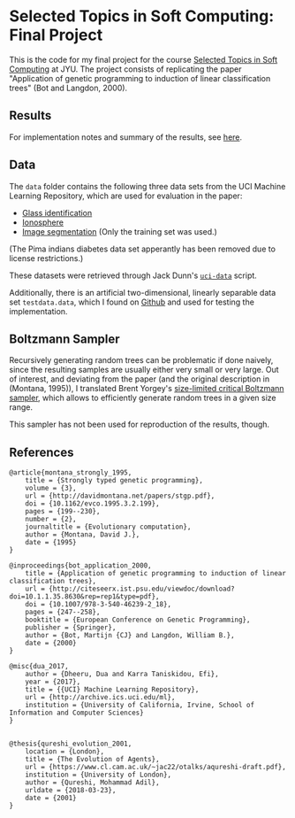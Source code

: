 # Selected Topics in Soft Computing: Final Project

This is the code for my final project for the course [Selected Topics in Soft
Computing](https://korppi.jyu.fi/kotka/course/student/courseInfo.jsp?course=216250) at JYU.  The
project consists of replicating the paper "Application of genetic programming to induction of linear
classification trees" (Bot and Langdon, 2000).

## Results

For implementation notes and summary of the results, see [here](report.md).

## Data

The `data` folder contains the following three data sets from the UCI Machine Learning Repository,
which are used for evaluation in the paper:

- [Glass identification](https://archive.ics.uci.edu/ml/datasets/glass+identification)
- [Ionosphere](https://archive.ics.uci.edu/ml/datasets/ionosphere)
- [Image segmentation](https://archive.ics.uci.edu/ml/datasets/image+segmentation) (Only the training
  set was used.)

(The Pima indians diabetes data set apperantly has been removed due to license restrictions.)

These datasets were retrieved through Jack Dunn's
[`uci-data`](https://github.com/JackDunnNZ/uci-data) script.

Additionally, there is an artificial two-dimensional, linearly separable data set `testdata.data`,
which I found on [Github](https://github.com/cuekoo/Binary-classification-dataset) and used for
testing the implementation.

## Boltzmann Sampler

Recursively generating random trees can be problematic if done naively, since the resulting samples
are usually either very small or very large.  Out of interest, and deviating from the paper (and the
original description in (Montana, 1995)), I translated Brent Yorgey's [size-limited critical
Boltzmann
sampler](https://byorgey.wordpress.com/2013/04/25/random-binary-trees-with-a-size-limited-critical-boltzmann-sampler-2/),
which allows to efficiently generate random trees in a given size range.

This sampler has not been used for reproduction of the results, though.

## References

```
@article{montana_strongly_1995,
	title = {Strongly typed genetic programming},
	volume = {3},
	url = {http://davidmontana.net/papers/stgp.pdf},
	doi = {10.1162/evco.1995.3.2.199},
	pages = {199--230},
	number = {2},
	journaltitle = {Evolutionary computation},
	author = {Montana, David J.},
	date = {1995}
}

@inproceedings{bot_application_2000,
	title = {Application of genetic programming to induction of linear classification trees},
	url = {http://citeseerx.ist.psu.edu/viewdoc/download?doi=10.1.1.35.8630&rep=rep1&type=pdf},
	doi = {10.1007/978-3-540-46239-2_18},
	pages = {247--258},
	booktitle = {European Conference on Genetic Programming},
	publisher = {Springer},
	author = {Bot, Martijn {CJ} and Langdon, William B.},
	date = {2000}
}

@misc{dua_2017,
    author = {Dheeru, Dua and Karra Taniskidou, Efi},
    year = {2017},
    title = {{UCI} Machine Learning Repository},
    url = {http://archive.ics.uci.edu/ml},
    institution = {University of California, Irvine, School of Information and Computer Sciences} 
} 


@thesis{qureshi_evolution_2001,
	location = {London},
	title = {The Evolution of Agents},
	url = {https://www.cl.cam.ac.uk/~jac22/otalks/aqureshi-draft.pdf},
	institution = {University of London},
	author = {Qureshi, Mohammad Adil},
	urldate = {2018-03-23},
	date = {2001}
}
```
